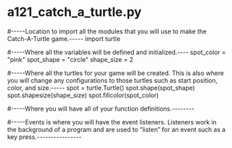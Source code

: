 # a121_catch_a_turtle.py

#-----Location to import all the modules that you will use to make the Catch-A-Turtle game.-----
import turtle

#-----Where all the variables will be defined and initialized.----
spot_color = "pink"
spot_shape = "circle"
shape_size = 2

#-----Where all the turtles for your game will be created. This is also where you will change any configurations to those turtles such as start position, color, and size.-----
spot = turtle.Turtle()
spot.shape(spot_shape)
spot.shapesize(shape_size)
spot.fillcolor(spot_color)

#-----Where you will have all of your function definitions.--------

#-----Events is where you will have the event listeners. Listeners work in the background of a program and are used to “listen” for an event such as a key press.----------------
